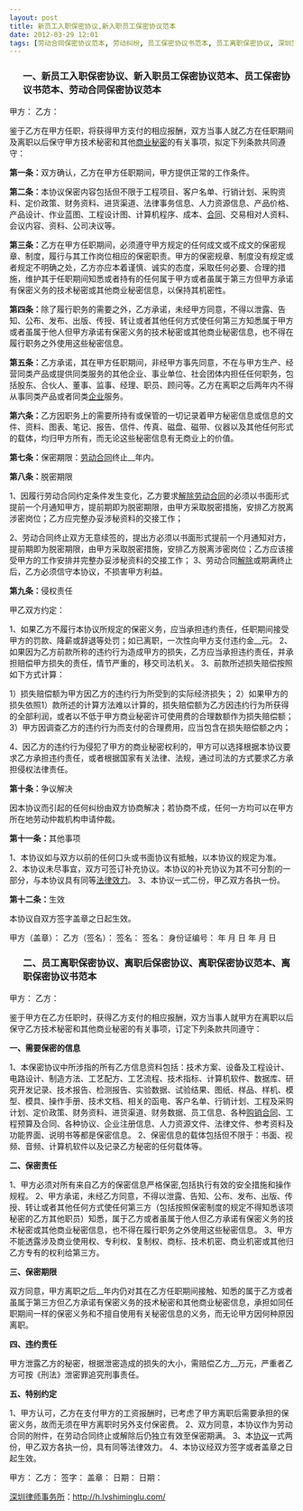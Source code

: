 ```yaml
---
layout: post
title: 新员工入职保密协议,新入职员工保密协议范本
date: 2012-03-29 12:01
tags: [劳动合同保密协议范本, 劳动纠纷, 员工保密协议书范本, 员工离职保密协议, 深圳劳动法律师网, 离职保密协议书范本, 离职保密协议范本, 离职后保密协议]
---
```

<ol>
<h3>一、新员工入职保密协议、新入职员工保密协议范本、员工保密协议书范本、劳动合同保密协议范本</h3>
</ol>
甲方：
乙方：

鉴于乙方在甲方任职，将获得甲方支付的相应报酬，双方当事人就乙方在任职期间及离职以后保守甲方技术秘密和其他<a href="http://h.lvshiminglu.com/law/536.html">商业秘密</a>的有关事项，拟定下列条款共同遵守：

<strong>第一条：</strong>双方确认，乙方在甲方任职期间，甲方提供正常的工作条件。

<strong>第二条：</strong>本协议保密内容包括但不限于工程项目、客户名单、行销计划、采购资料、定价政策、财务资料、进货渠道、法律事务信息、人力资源信息、产品价格、产品设计、作业蓝图、工程设计图、计算机程序、成本、<a href="http://h.lvshiminglu.com/law/503.html">合同</a>、交易相对人资料、会议内容、资料、公司决议等。

<strong>第三条：</strong>乙方在甲方任职期间，必须遵守甲方规定的任何成文或不成文的保密规章、制度，履行与其工作岗位相应的保密职责。甲方的保密规章、制度没有规定或者规定不明确之处，乙方亦应本着谨慎、诚实的态度，采取任何必要、合理的措施，维护其于任职期间知悉或者持有的任何属于甲方或者虽属于第三方但甲方承诺有保密义务的技术秘密或其他商业秘密信息，以保持其机密性。

<strong>第四条：</strong>除了履行职务的需要之外，乙方承诺，未经甲方同意，不得以泄露、告知、公布、发布、出版、传授、转让或者其他任何方式使任何第三方知悉属于甲方或者虽属于他人但甲方承诺有保密义务的技术秘密或其他商业秘密信息，也不得在履行职务之外使用这些秘密信息。

<strong>第五条：</strong>乙方承诺，其在甲方任职期间，非经甲方事先同意，不在与甲方生产、经营同类产品或提供同类服务的其他企业、事业单位、社会团体内担任任何职务，包括股东、合伙人、董事、监事、经理、职员、顾问等。乙方在离职之后两年内不得从事同类产品或者同类<a href="http://h.lvshiminglu.com/law/512.html">企业</a>服务。

<strong>第六条：</strong>乙方因职务上的需要所持有或保管的一切记录着甲方秘密信息或信息的文件、资料、图表、笔记、报告、信件、传真、磁盘、磁带、仪器以及其他任何形式的载体，均归甲方所有，而无论这些秘密信息有无商业上的价值。

<strong>第七条：</strong>保密期限：<a href="http://h.lvshiminglu.com/law/488.html">劳动合同</a>终止__年内。

<strong>第八条：</strong>脱密期限

1、因履行劳动合同约定条件发生变化，乙方要求<a href="http://h.lvshiminglu.com/law/166.html">解除劳动合同</a>的必须以书面形式提前一个月通知甲方，提前期即为脱密期限，由甲方采取脱密措施，安排乙方脱离涉密岗位；乙方应完整办妥涉秘资料的交接工作；

2、劳动合同终止双方无意续签的，提出方必须以书面形式提前一个月通知对方，提前期即为脱密期限，由甲方采取脱密措施，安排乙方脱离涉密岗位；乙方应该接受甲方的工作安排并完整办妥涉秘资料的交接工作；
3、劳动合同<a href="http://h.lvshiminglu.com/law/175.html">解除</a>或期满终止后，乙方必须信守本协议，不损害甲方利益。

<strong>第九条：</strong>侵权责任

甲乙双方约定：

1、如果乙方不履行本协议所规定的保密义务，应当承担违约责任，任职期间接受甲方的罚款、降薪或辞退等处罚；如已离职，一次性向甲方支付违约金__元。
2、如果因为乙方前款所称的违约行为造成甲方的损失，乙方应当承担违约责任，并承担赔偿甲方损失的责任，情节严重的，移交司法机关。
3、前款所述损失赔偿按照如下方式计算：

1）损失赔偿额为甲方因乙方的违约行为所受到的实际经济损失；
2）如果甲方的损失依照1）款所述的计算方法难以计算的，损失赔偿额为乙方因违约行为所获得的全部利润，或者以不低于甲方商业秘密许可使用费的合理数额作为损失赔偿额；
3）甲方因调查乙方的违约行为而支付的合理费用，应当包含在损失赔偿额之内；

4、因乙方的违约行为侵犯了甲方的商业秘密权利的，甲方可以选择根据本协议要求乙方承担违约责任，或者根据国家有关法律、法规，通过司法的方式要求乙方承担侵权法律责任。

<strong>第十条：</strong>争议解决

因本协议而引起的任何纠纷由双方协商解决；若协商不成，任何一方均可以在甲方所在地劳动仲裁机构申请仲裁。

<strong>第十一条：</strong>其他事项

1、本协议如与双方以前的任何口头或书面协议有抵触，以本协议的规定为准。
2、本协议未尽事宜，双方可签订补充协议。本协议的补充协议为其不可分割的一部分，与本协议具有同等<a href="http://h.lvshiminglu.com/law/702.html">法律效力</a>。
3、本协议一式二份，甲乙双方各执一份。

<strong>第十二条：</strong>生效

本协议自双方签字盖章之日起生效。

甲方（盖章）：                           乙方（签名）：
签名：                                  签名：
身份证编号：
年   月   日                            年   月   日
<ol>
<h3>二、员工离职保密协议、离职后保密协议、离职保密协议范本、离职保密协议书范本</h3>
</ol>
甲方：
乙方：

鉴于甲方在乙方任职时，获得乙方支付的相应报酬，双方当事人就甲方在离职以后保守乙方技术秘密和其他商业秘密的有关事项，订定下列条款共同遵守：

<strong>一、需要保密的信息</strong>

1、本保密协议中所涉指的所有乙方信息资料包括：技术方案、设备及工程设计、电路设计、制造方法、工艺配方、工艺流程、技术指标、计算机软件、数据库、研究开发记录、技术报告、检测报告、实验数据、试验结果、图纸、样品、样机、模型、模具、操作手册、技术文档、相关的函电、客户名单、行销计划、工程及采购计划、定价政策、财务资料、进货渠道、财务数据、员工信息、各种<a href="http://h.lvshiminglu.com/law/tag/%E4%BA%A7%E5%93%81%E8%B4%AD%E9%94%80%E5%90%88%E5%90%8C%E6%A0%B7%E6%9C%AC">购销合同</a>、工程预算及合同、各种协议、企业注册信息、人力资源文件、法律文件、参考资料及功能界面、说明书等都是保密信息。
2、保密信息的载体包括但不限于：书面、视频、音频、计算机软件以及记录乙方秘密的任何载体等。

<strong>二、保密责任</strong>

1、甲方必须对所有来自乙方的保密信息严格保密,包括执行有效的安全措施和操作规程。
2、甲方承诺，未经乙方同意，不得以泄露、告知、公布、发布、出版、传授、转让或者其他任何方式使任何第三方（包括按照保密制度的规定不得知悉该项秘密的乙方其他职员）知悉，属于乙方或者虽属于他人但乙方承诺有保密义务的技术秘密或其他商业秘密信息，也不得在履行职务之外使用这些秘密信息。
3、甲方不能透露涉及商业使用权、专利权、复制权、商标、技术机密、商业机密或其他归乙方专有的权利给第三方。

<strong>三、保密期限</strong>

双方同意，甲方离职之后__年内仍对其在乙方任职期间接触、知悉的属于乙方或者虽属于第三方但乙方承诺有保密义务的技术秘密和其他商业秘密信息，承担如同任职期间一样的保密义务和不擅自使用有关秘密信息的义务，而无论甲方因何种原因离职。

<strong>四、违约责任</strong>

甲方泄露乙方的秘密，根据泄密造成的损失的大小，需赔偿乙方__万元，严重者乙方可按《刑法》泄密罪追究刑事责任。

<strong>五、特别约定</strong>

1、甲方认可，乙方在支付甲方的工资报酬时，已考虑了甲方离职后需要承担的保密义务，故而无须在甲方离职时另外支付保密费。
2、双方同意，本协议作为劳动合同的附件，在劳动合同终止或解除后仍独立有效至保密期满。
3、本<a href="http://h.lvshiminglu.com/law/838.html">协议</a>一式两份，甲乙双方各执一份，具有同等法律效力。
4、本协议经双方签字或者盖章之日起生效。

甲方：										乙方：
签字：										盖章：
日期：										日期：

<a href="http://h.lvshiminglu.com/">深圳律师事务所</a>：<a href="http://h.lvshiminglu.com/">http://h.lvshiminglu.com/</a>

